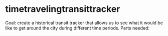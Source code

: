 timetravelingtransittracker
===========================

Goal: create a historical transit tracker that allows us to see what it would be like to get around the city during different time periods.
Parts needed:
